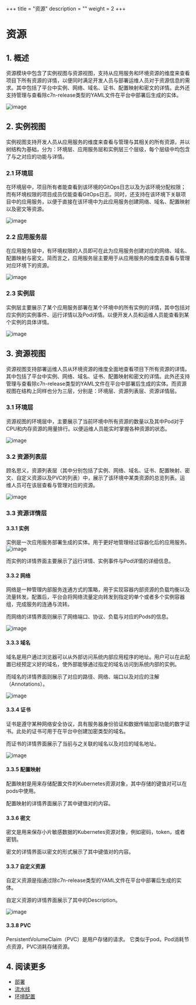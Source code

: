 +++
title = "资源"
description = ""
weight = 2
+++

# 资源

## 1. 概述

资源模块中包含了实例视图与资源视图，支持从应用服务和环境资源的维度来查看项目下所有资源的详情，以便同时满足开发人员与部署运维人员对于资源信息的需求。其中包括了平台中实例、网络、域名、证书、配置映射和密文的详情。此外还支持管理与查看除c7n-release类型的YAML文件在平台中部署后生成的实体。

![image](/docs/user-guide/deploy/app-deploy/resource/images/resource-01.png)

## 2. 实例视图

实例视图支持开发人员从应用服务的维度来查看与管理与其相关的所有资源，并以树结构为基础，分为：环境层、应用服务层和实例层三个层级，每个层级中均包含了与之对应的功能与详情。

### 2.1 环境层

在环境层中，项目所有者能查看到该环境的GitOps日志以及为该环境分配权限；而有环境权限的项目成员仅能查看GitOps日志。同时，还支持在该环境下关联项目中的应用服务，以便于直接在该环境中为此应用服务创建网络、域名、配置映射以及密文等资源。

![image](/docs/user-guide/deploy/app-deploy/resource/images/resource-02.png)

### 2.2 应用服务层

在应用服务层中，有环境权限的人员即可在此为应用服务创建对应的网络、域名、配置映射与密文。简而言之，应用服务层主要用于从应用服务的维度去查看与管理对应环境下的资源。

![image](/docs/user-guide/deploy/app-deploy/resource/images/resource-03.png)

### 2.3 实例层

实例层主要展示了某个应用服务部署在某个环境中的所有实例的详情，其中包括对应实例的实例事件、运行详情以及Pod详情。以便开发人员和运维人员能查看到某个实例的具体详情。

![image](/docs/user-guide/deploy/app-deploy/resource/images/resource-04.png)

## 3. 资源视图

资源视图支持部署运维人员从环境资源的维度全面地查看项目下所有资源的详情。其中包括了平台中实例、网络、域名、证书、配置映射和密文的详情。此外还支持管理与查看除c7n-release类型的YAML文件在平台中部署后生成的实体。而资源视图在结构上同样也分为三层，分别是：环境层、资源列表层、资源详情层。

### 3.1 环境层

资源视图的环境层中，主要展示了当前环境中所有资源的数量以及其中Pod对于CPU和内存资源的用量排行。以便运维人员能实时掌握各种资源的状态。

![image](/docs/user-guide/deploy/app-deploy/resource/images/resource-05.png)

### 3.2 资源列表层

顾名思义，资源列表层（其中分别包括了实例、网络、域名、证书、配置映射、密文、自定义资源以及PVC的列表）中，展示了该环境中某类资源的总览列表。运维人员可在该层查看与管理对应的资源。

![image](/docs/user-guide/deploy/app-deploy/resource/images/resource-06.png)

### 3.3 资源详情层

#### 3.3.1 实例

实例是一次应用服务部署生成的实体。用于更好地管理经过容器化后的应用服务。
![image](/docs/user-guide/deploy/app-deploy/resource/images/resource-07.png)

而实例的详情界面主要展示了运行详情、实例事件与Pod详情的详细信息。

#### 3.3.2 网络

网络是一种管理内部服务连通方式的策略，用于实现容器内部资源的负载均衡以及流量转发。配置后，平台会将网络流量定向转发到指定的单个或者多个实例容器组，完成服务的连通与流转。  

而网络的详情界面则展示了网络端口、协议、负载与对应的Pods的信息。

![image](/docs/user-guide/deploy/app-deploy/resource/images/resource-08.png)

#### 3.3.3 域名

域名是用户通过浏览器可以从外部访问系统内部应用程序的地址。用户可以在此配置已经预定义好的域名，使外部能够通过指定的域名访问到系统内部的实例。

而域名的详情界面则展示了对应的路径、网络、端口以及对应的注解（Annotations）。

![image](/docs/user-guide/deploy/app-deploy/resource/images/resource-09.png)

#### 3.3.4 证书

证书是遵守某种网络安全协议，具有服务器身份验证和数据传输加密功能的数字证书。此处的证书可用于在平台中创建加密类型的域名。

而证书的详情界面展示了当前与之关联的域名以及对应的域名地址。

![image](/docs/user-guide/deploy/app-deploy/resource/images/resource-10.png)

#### 3.3.5 配置映射

配置映射是用来存储配置文件的Kubernetes资源对象，其中存储的键值对可以在pods中使用。

配置映射的详情界面展示了其中键值对的内容。 



#### 3.3.6 密文

密文是用来保存小片敏感数据的Kubernetes资源对象，例如密码，token，或者密钥。 
 
密文的详情界面以密文的形式展示了其中键值对的内容。



#### 3.3.7 自定义资源

自定义资源是指通过除c7n-release类型的YAML文件在平台中部署后生成的实体。  

自定义资源的详情界面展示了其中的Description。

![image](/docs/user-guide/deploy/app-deploy/resource/images/resource-13.png)  

#### 3.3.8 PVC  

PersistentVolumeClaim（PVC）是用户存储的请求。 它类似于pod。Pod消耗节点资源，PVC消耗存储资源。

## 4. 阅读更多

- [部署](../deploy)
- [流水线](../pipline)
- [环境配置](../../env-config)
